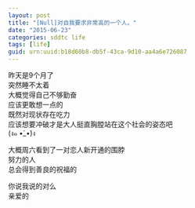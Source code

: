 ```yaml
---
layout: post
title: "[Null]对自我要求非常高的一个人。"
date: "2015-06-23"
categories: sddtc life
tags: [life]
guid: urn:uuid:b18d60b8-db5f-43ca-9d10-aa4a6e726087
---
```


昨天是9个月了  
突然睡不太着  
大概觉得自己不够勤奋  
应该更敢想一点的  
既然对现状存在吃力  
应该想要冲破才是大人挺直胸膛站在这个社会的姿态吧  
(ง๑ •̀_•́)ง  

大概周六看到了一对恋人新开通的围脖  
努力的人  
总会得到善良的祝福的  

你说我说的对么  
亲爱的  
